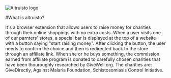 <p class="center"><img src="https://altruisto.com/img/logo-go.jpg" alt="Altruisto logo"></p>

#What is altruisto?

It's a browser extension that allows users to raise money for charities through their online shoppings with no extra costs. When a user visits one of our parnters' stores, a special bar is displayed at the top of a website with a button saying "start raising money". After clicking the button, the user needs to confirm the choice and then is redirected back to the store through an affiliate link. When she or he buys something, the commission earned from affiliate program is donated to carefully chosen charities that have been thouroughly researched by GiveWell.org. The charities are: GiveDirectly, Against Malaria Foundation, Schistosomiasis Control Initiative.
